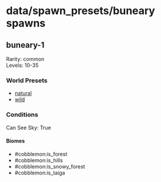 # data/spawn_presets/buneary spawns  
  
## buneary-1  
Rarity: common  
Levels: 10-35  
  
### World Presets  
* [natural](/data/spawn_data/natural.md)  
* [wild](/data/spawn_data/wild.md)  
  
### Conditions  
Can See Sky: True  
  
#### Biomes  
  * #cobblemon:is_forest
  * #cobblemon:is_hills
  * #cobblemon:is_snowy_forest
  * #cobblemon:is_taiga
  
